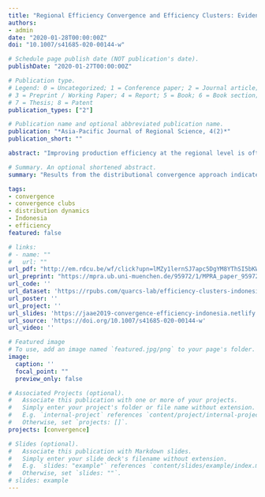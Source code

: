 ```yaml
---
title: "Regional Efficiency Convergence and Efficiency Clusters: Evidence from the provinces of Indonesia 1990–2010"
authors:
- admin
date: "2020-01-28T00:00:00Z"
doi: "10.1007/s41685-020-00144-w"

# Schedule page publish date (NOT publication's date).
publishDate: "2020-01-27T00:00:00Z"

# Publication type.
# Legend: 0 = Uncategorized; 1 = Conference paper; 2 = Journal article;
# 3 = Preprint / Working Paper; 4 = Report; 5 = Book; 6 = Book section;
# 7 = Thesis; 8 = Patent
publication_types: ["2"]

# Publication name and optional abbreviated publication name.
publication: "*Asia-Pacific Journal of Regional Science, 4(2)*"
publication_short: ""

abstract: "Improving production efficiency at the regional level is often considered a means to reduce regional inequality. This article studies regional efficiency convergence across provinces in Indonesia over the 1990–2010 period. Through the lens of both classical and distributional convergence frameworks, the dispersion dynamics of the following three indicators are contrasted: overall efficiency, pure efficiency, and scale efficiency. Results from the classical convergence approach suggest that—on average—there is regional convergence in all these three efficiency measures. However, results from the distributional convergence approach indicate the existence of two local convergence clusters within the overall and pure efficiency distributions. Moreover, since scale efficiency is characterized by only one convergence cluster, the two clusters of pure efficiency appear to be driving the overall regional efficiency dynamics in Indonesia. The article concludes highlighting the importance of monitoring and evaluating heterogeneous (beyond average) behaviour, multiple convergence clusters, and geographic proximity when formulating regional policies that aim to reduce regional inequality."

# Summary. An optional shortened abstract.
summary: "Results from the distributional convergence approach indicate the existence of two local convergence clusters within the overall and pure efficiency distributions."

tags:
- convergence
- convergence clubs
- distribution dynamics
- Indonesia
- efficiency
featured: false

# links:
# - name: ""
#   url: ""
url_pdf: "http://em.rdcu.be/wf/click?upn=lMZy1lernSJ7apc5DgYM8YThSI5bKW06znW3BanO-2FRs-3D_u6a2PqF3vslNNtSRbhxJPcJKxO5EKzOsf0-2FWiizN57d4csF7ReMur5e40TbX48DbSe9kEMCwFpvvFpLcuaVB-2BpdC3fLCbsP0iKcsxIs1dv1yrPsGDCNh5bhgvI8-2F-2Bxwz7upjDgycqPbhObNqkT41uqY3dPiXr5vBoY1xwT88MA3-2FbdJgwoBl1Gnzli13mkmlJj0kqTs-2BllVfCTB356mLjjKR2VBZCUgKbyVpYgu1vXjwTwdOyzd5FTbU8eaRsWyORje7WCPpGEKCUAvbeTCSPa2rfdkmnkQIrsmYBSqfSZ8aaWzHwIkMU3hxbIU6nHGQ"
url_preprint: "https://mpra.ub.uni-muenchen.de/95972/1/MPRA_paper_95972.pdf"
url_code: ''
url_dataset: 'https://rpubs.com/quarcs-lab/efficiency-clusters-indonesia-1990-2010'
url_poster: ''
url_project: ''
url_slides: 'https://jaae2019-convergence-efficiency-indonesia.netlify.com/#1'
url_source: 'https://doi.org/10.1007/s41685-020-00144-w'
url_video: ''

# Featured image
# To use, add an image named `featured.jpg/png` to your page's folder.
image:
  caption: ''
  focal_point: ""
  preview_only: false

# Associated Projects (optional).
#   Associate this publication with one or more of your projects.
#   Simply enter your project's folder or file name without extension.
#   E.g. `internal-project` references `content/project/internal-project/index.md`.
#   Otherwise, set `projects: []`.
projects: [convergence]

# Slides (optional).
#   Associate this publication with Markdown slides.
#   Simply enter your slide deck's filename without extension.
#   E.g. `slides: "example"` references `content/slides/example/index.md`.
#   Otherwise, set `slides: ""`.
# slides: example
---
```

